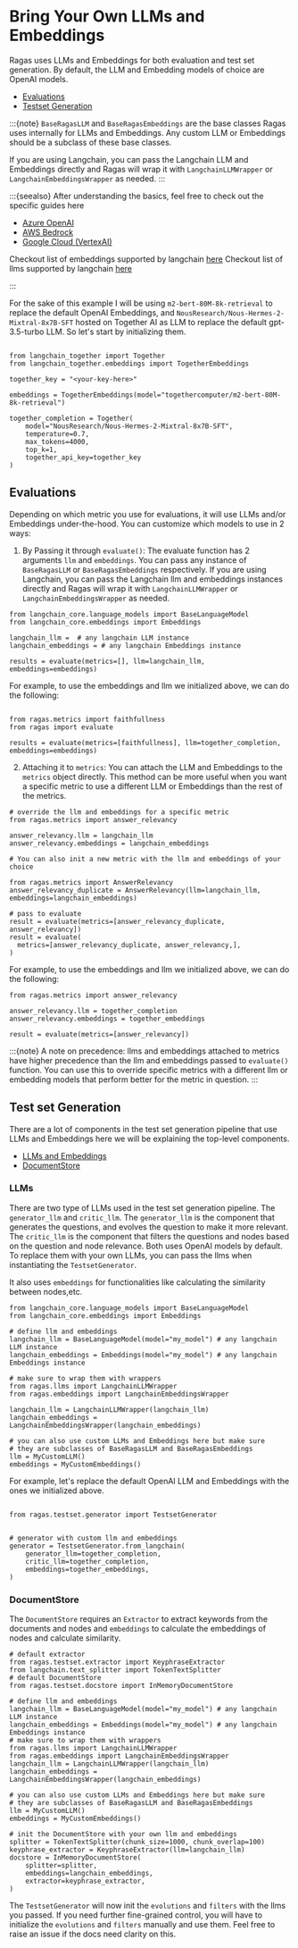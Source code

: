 # Bring Your Own LLMs and Embeddings

Ragas uses LLMs and Embeddings for both evaluation and test set generation. By default, the LLM and Embedding models of choice are OpenAI models.

- [Evaluations](#evaluations)
- [Testset Generation](#test-set-generation)


:::{note}
`BaseRagasLLM` and `BaseRagasEmbeddings` are the base classes Ragas uses internally for LLMs and Embeddings. Any custom LLM or Embeddings should be a subclass of these base classes. 

If you are using Langchain, you can pass the Langchain LLM and Embeddings directly and Ragas will wrap it with `LangchainLLMWrapper` or `LangchainEmbeddingsWrapper` as needed.
:::

:::{seealso}
After understanding the basics, feel free to check out the specific guides here

- [Azure OpenAI](./azure-openai.ipynb)
- [AWS Bedrock](./aws-bedrock.ipynb)
- [Google Cloud (VertexAI)](./gcp-vertexai.ipynb)

Checkout list of embeddings supported by langchain [here](https://python.langchain.com/docs/integrations/text_embedding/)
Checkout list of llms supported by langchain [here](https://python.langchain.com/docs/integrations/chat/)

:::

For the sake of this example I will be using `m2-bert-80M-8k-retrieval` to replace the default OpenAI Embeddings, and `NousResearch/Nous-Hermes-2-Mixtral-8x7B-SFT` hosted on Together AI as LLM to replace the default gpt-3.5-turbo LLM. So let's start by initializing them.
  
```{code-block} python

from langchain_together import Together
from langchain_together.embeddings import TogetherEmbeddings

together_key = "<your-key-here>"

embeddings = TogetherEmbeddings(model="togethercomputer/m2-bert-80M-8k-retrieval")

together_completion = Together(
    model="NousResearch/Nous-Hermes-2-Mixtral-8x7B-SFT",
    temperature=0.7,
    max_tokens=4000,
    top_k=1,
    together_api_key=together_key
)
```


## Evaluations

Depending on which metric you use for evaluations, it will use LLMs and/or Embeddings under-the-hood. You can customize which models to use in 2 ways:

1. By Passing it through `evaluate()`: The evaluate function has 2 arguments `llm` and `embeddings`. You can pass any instance of `BaseRagasLLM` or `BaseRagasEmbeddings` respectively. If you are using Langchain, you can pass the Langchain llm and embeddings instances directly and Ragas will wrap it with `LangchainLLMWrapper` or `LangchainEmbeddingsWrapper` as needed.

```{code-block} python
from langchain_core.language_models import BaseLanguageModel
from langchain_core.embeddings import Embeddings

langchain_llm =  # any langchain LLM instance
langchain_embeddings = # any langchain Embeddings instance

results = evaluate(metrics=[], llm=langchain_llm, embeddings=embeddings)
```

For example, to use the embeddings and llm we initialized above, we can do the following:
```{code-block} python

from ragas.metrics import faithfullness
from ragas import evaluate

results = evaluate(metrics=[faithfullness], llm=together_completion, embeddings=embeddings)
```

2. Attaching it to `metrics`: You can attach the LLM and Embeddings to the `metrics` object directly.
This method can be more useful when you want a specific metric to use a different LLM or Embeddings than the rest of the metrics.

```{code-block} python
# override the llm and embeddings for a specific metric
from ragas.metrics import answer_relevancy 

answer_relevancy.llm = langchain_llm
answer_relevancy.embeddings = langchain_embeddings

# You can also init a new metric with the llm and embeddings of your choice

from ragas.metrics import AnswerRelevancy
answer_relevancy_duplicate = AnswerRelevancy(llm=langchain_llm, embeddings=langchain_embeddings)

# pass to evaluate
result = evaluate(metrics=[answer_relevancy_duplicate, answer_relevancy])
result = evaluate(
  metrics=[answer_relevancy_duplicate, answer_relevancy,], 
)
```

For example, to use the embeddings and llm we initialized above, we can do the following:

```{code-block} python
from ragas.metrics import answer_relevancy 

answer_relevancy.llm = together_completion
answer_relevancy.embeddings = together_embeddings

result = evaluate(metrics=[answer_relevancy])
```

:::{note}
A note on precedence: llms and embeddings attached to metrics have higher precedence than the llm and embeddings passed to `evaluate()` function. You can use this to override specific metrics with a different llm or embedding models that perform better for the metric in question.
:::

## Test set Generation


There are a lot of components in the test set generation pipeline that use LLMs and Embeddings here we will be explaining the top-level components.

- [LLMs and Embeddings](#llms)
- [DocumentStore](#documentstore)


### LLMs
There are two type of LLMs used in the test set generation pipeline. The `generator_llm` and `critic_llm`. The `generator_llm` is the component that generates the questions, and evolves the question to make it more relevant. The `critic_llm` is the component that filters the questions and nodes based on the question and node relevance. Both uses OpenAI models by default. To replace them with your own LLMs, you can pass the llms when instantiating the `TestsetGenerator`.

It also uses `embeddings` for functionalities like calculating the similarity between nodes,etc.

```{code-block} python
from langchain_core.language_models import BaseLanguageModel
from langchain_core.embeddings import Embeddings

# define llm and embeddings
langchain_llm = BaseLanguageModel(model="my_model") # any langchain LLM instance
langchain_embeddings = Embeddings(model="my_model") # any langchain Embeddings instance

# make sure to wrap them with wrappers
from ragas.llms import LangchainLLMWrapper
from ragas.embeddings import LangchainEmbeddingsWrapper

langchain_llm = LangchainLLMWrapper(langchain_llm)
langchain_embeddings = LangchainEmbeddingsWrapper(langchain_embeddings)

# you can also use custom LLMs and Embeddings here but make sure 
# they are subclasses of BaseRagasLLM and BaseRagasEmbeddings
llm = MyCustomLLM()
embeddings = MyCustomEmbeddings()
```

For example, let's replace the default OpenAI LLM and Embeddings with the ones we initialized above.

```{code-block} python

from ragas.testset.generator import TestsetGenerator


# generator with custom llm and embeddings
generator = TestsetGenerator.from_langchain(
    generator_llm=together_completion,
    critic_llm=together_completion,
    embeddings=together_embeddings,
) 

```

### DocumentStore
The `DocumentStore` requires an `Extractor` to extract keywords from the documents and nodes and `embeddings` to calculate the embeddings of nodes and calculate similarity. 

```{code-block} python
# default extractor
from ragas.testset.extractor import KeyphraseExtractor
from langchain.text_splitter import TokenTextSplitter
# default DocumentStore
from ragas.testset.docstore import InMemoryDocumentStore

# define llm and embeddings
langchain_llm = BaseLanguageModel(model="my_model") # any langchain LLM instance
langchain_embeddings = Embeddings(model="my_model") # any langchain Embeddings instance
# make sure to wrap them with wrappers
from ragas.llms import LangchainLLMWrapper
from ragas.embeddings import LangchainEmbeddingsWrapper
langchain_llm = LangchainLLMWrapper(langchain_llm)
langchain_embeddings = LangchainEmbeddingsWrapper(langchain_embeddings)

# you can also use custom LLMs and Embeddings here but make sure 
# they are subclasses of BaseRagasLLM and BaseRagasEmbeddings
llm = MyCustomLLM()
embeddings = MyCustomEmbeddings()

# init the DocumentStore with your own llm and embeddings
splitter = TokenTextSplitter(chunk_size=1000, chunk_overlap=100)
keyphrase_extractor = KeyphraseExtractor(llm=langchain_llm)
docstore = InMemoryDocumentStore(
    splitter=splitter,
    embeddings=langchain_embeddings,
    extractor=keyphrase_extractor,
)
```


The `TestsetGenerator` will now init the `evolutions` and `filters` with the llms you passed. If you need further fine-grained control, you will have to initialize the `evolutions` and `filters` manually and use them. Feel free to raise an issue if the docs need clarity on this.
